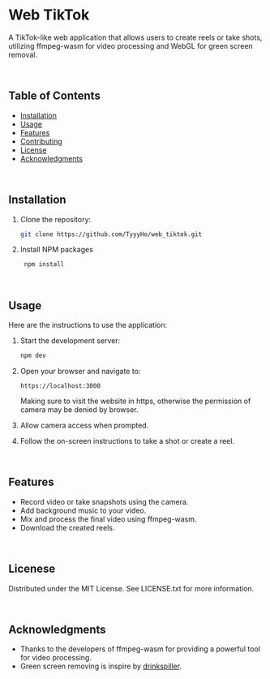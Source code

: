 # Web TikTok

A TikTok-like web application that allows users to create reels or take shots, utilizing ffmpeg-wasm for video processing and WebGL for green screen removal.

<br/>

## Table of Contents

- [Installation](#installation)
- [Usage](#usage)
- [Features](#features)
- [Contributing](#contributing)
- [License](#license)
- [Acknowledgments](#acknowledgments)

<br/>

## Installation

1. Clone the repository:
   ```bash
   git clone https://github.com/TyyyHo/web_tiktok.git
   ```
2. Install NPM packages
   ```bash
    npm install
   ```

<br/>

## Usage

Here are the instructions to use the application:

1. Start the development server:

   ```bash
   npm dev
   ```

2. Open your browser and navigate to:

   ```
   https://localhost:3000
   ```

   Making sure to visit the website in https, otherwise the permission of camera may be denied by browser.

3. Allow camera access when prompted.
4. Follow the on-screen instructions to take a shot or create a reel.

<br/>

## Features

- Record video or take snapshots using the camera.
- Add background music to your video.
- Mix and process the final video using ffmpeg-wasm.
- Download the created reels.

<br/>

## Licenese

Distributed under the MIT License. See LICENSE.txt for more information.

<br/>

## Acknowledgments

- Thanks to the developers of ffmpeg-wasm for providing a powerful tool for video processing.
- Green screen removing is inspire by <a href="https://github.com/drinkspiller/threejs_chromakey_video_material">drinkspiller</a>.
